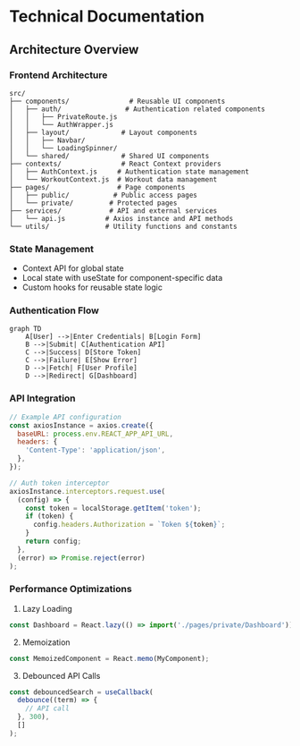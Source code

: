 # Technical Documentation

## Architecture Overview

### Frontend Architecture
```
src/
├── components/               # Reusable UI components
│   ├── auth/                # Authentication related components
│   │   ├── PrivateRoute.js
│   │   └── AuthWrapper.js
│   ├── layout/             # Layout components
│   │   ├── Navbar/
│   │   └── LoadingSpinner/
│   └── shared/             # Shared UI components
├── contexts/               # React Context providers
│   ├── AuthContext.js     # Authentication state management
│   └── WorkoutContext.js  # Workout data management
├── pages/                 # Page components
│   ├── public/           # Public access pages
│   └── private/         # Protected pages
├── services/            # API and external services
│   └── api.js          # Axios instance and API methods
└── utils/              # Utility functions and constants
```

### State Management
- Context API for global state
- Local state with useState for component-specific data
- Custom hooks for reusable state logic

### Authentication Flow
```mermaid
graph TD
    A[User] -->|Enter Credentials| B[Login Form]
    B -->|Submit| C[Authentication API]
    C -->|Success| D[Store Token]
    C -->|Failure| E[Show Error]
    D -->|Fetch| F[User Profile]
    D -->|Redirect| G[Dashboard]
```

### API Integration
```javascript
// Example API configuration
const axiosInstance = axios.create({
  baseURL: process.env.REACT_APP_API_URL,
  headers: {
    'Content-Type': 'application/json',
  },
});

// Auth token interceptor
axiosInstance.interceptors.request.use(
  (config) => {
    const token = localStorage.getItem('token');
    if (token) {
      config.headers.Authorization = `Token ${token}`;
    }
    return config;
  },
  (error) => Promise.reject(error)
);
```

### Performance Optimizations
1. Lazy Loading
```javascript
const Dashboard = React.lazy(() => import('./pages/private/Dashboard'));
```

2. Memoization
```javascript
const MemoizedComponent = React.memo(MyComponent);
```

3. Debounced API Calls
```javascript
const debouncedSearch = useCallback(
  debounce((term) => {
    // API call
  }, 300),
  []
);
```